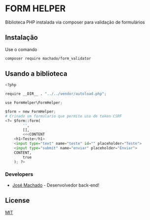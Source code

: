 # FORM HELPER

Biblioteca PHP instalada via composer para validação de formulários

## Instalação

Use o comando 

```bash
composer require machado/form_validator
```

## Usando a biblioteca

```python
<?php

require __DIR__ . "../../vendor/autoload.php";

use FormHelper\FormHelper;

$form = new FormHelper;
# Crinado um formulario que permite uso de token CSRF
<?= $form::form(
        '',
        [],
        <<<CONTENT
    <h1>Teste</h1>
    <input type="text" name="teste" id="" placeholder="Teste">
    <input type="submit" name="enviar" placeholder="Enviar">
    CONTENT,
        true
    ); ?>
```

### Developers
* [José Machado] - Desenvolvedor back-end!
## License

[MIT](https://choosealicense.com/licenses/mit/)

[//]:#
[José Machado]: <mailto:machadodev03@gmail.com>